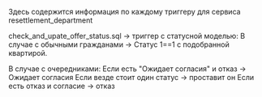 Здесь содержится информация по каждому триггеру для сервиса resettlement_department

check_and_upate_offer_status.sql -> триггер с статусной моделью:
В случае с обычными гражданами ->
Статус 1==1 с подобранной квартирой.

В случае с очередниками:
Если есть "Ожидает согласия" и отказ -> Ожидает согласия 
Если везде стоит один статус -> проставит он
Если есть отказ и согласие -> отказ 


